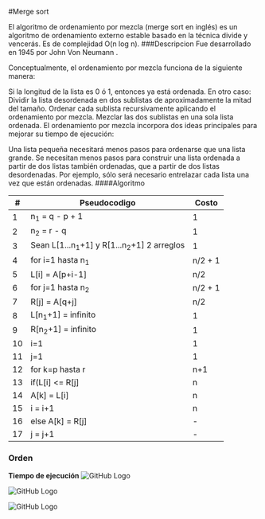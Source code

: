 #Merge sort 


El algoritmo de ordenamiento por mezcla (merge sort en inglés) es un algoritmo de ordenamiento externo estable basado en la técnica divide y vencerás. Es de complejidad O(n log n).
###Descripcion
Fue desarrollado en 1945 por John Von Neumann .

Conceptualmente, el ordenamiento por mezcla funciona de la siguiente manera:

Si la longitud de la lista es 0 ó 1, entonces ya está ordenada. En otro caso:
Dividir la lista desordenada en dos sublistas de aproximadamente la mitad del tamaño.
Ordenar cada sublista recursivamente aplicando el ordenamiento por mezcla.
Mezclar las dos sublistas en una sola lista ordenada.
El ordenamiento por mezcla incorpora dos ideas principales para mejorar su tiempo de ejecución:

Una lista pequeña necesitará menos pasos para ordenarse que una lista grande.
Se necesitan menos pasos para construir una lista ordenada a partir de dos listas también ordenadas, que a partir de dos listas desordenadas. Por ejemplo, sólo será necesario entrelazar cada lista una vez que están ordenadas.
####Algoritmo

| #| Pseudocodigo | Costo |
| ---------- | ---------- | ---------- |
| 1   | n<sub>1</sub> = q - p + 1  | 1   |
| 2   | n<sub>2</sub> = r - q   | 1   |
| 3   | Sean L[1...n<sub>1</sub>+1] y R[1...n<sub>2</sub>+1] 2 arreglos | 1   |
| 4   | for i=1 hasta n<sub>1</sub>   | n/2 + 1  |
| 5   | L[i] = A[p+i-1]   | n/2   |
| 6   | for j=1 hasta n<sub>2</sub>   | n/2 + 1  |
| 7   | R[j] = A[q+j]   | n/2  |
| 8   | L[n<sub>1</sub>+1] = infinito   | 1   |
| 9   | R[n<sub>2</sub>+1] = infinito | 1   |
| 10   | i=1   | 1   |
| 11   | j=1   | 1   |
| 12   | for k=p hasta r   | n+1   |
| 13   | if(L[i] <= R[j]   | n  |
| 14  | A[k] = L[i]   | n  |
| 15  | i = i+1   | n   |
| 16  | else A[k] = R[j]  | -   |
| 17  | j = j+1 | -   |
    
### Orden ###

**Tiempo de ejecución**
![GitHub Logo](http://www.sciweavers.org/upload/Tex2Img_1422415589/render.png) 

![GitHub Logo](http://www.sciweavers.org/upload/Tex2Img_1422415764/render.png) 

![GitHub Logo](http://www.sciweavers.org/upload/Tex2Img_1422415854/render.png) 

